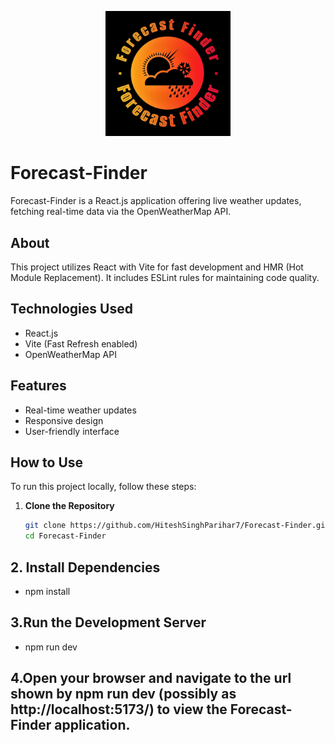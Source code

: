 <p align="center">
  <img src="https://github.com/HiteshSinghParihar7/Forecast-Finder/blob/main/forecast-finder-high-resolution-logo.jpg?raw=true" alt="Forecast-Finder Logo" width="200">
</p>

# Forecast-Finder

Forecast-Finder is a React.js application offering live weather updates, fetching real-time data via the OpenWeatherMap API.

## About

This project utilizes React with Vite for fast development and HMR (Hot Module Replacement). It includes ESLint rules for maintaining code quality.

## Technologies Used

- React.js
- Vite (Fast Refresh enabled)
- OpenWeatherMap API

## Features

- Real-time weather updates
- Responsive design
- User-friendly interface

## How to Use

To run this project locally, follow these steps:

1. **Clone the Repository**

   ```bash
   git clone https://github.com/HiteshSinghParihar7/Forecast-Finder.git
   cd Forecast-Finder
   
## 2. **Install Dependencies**

   - npm install

## 3.Run the Development Server

   - npm run dev

## 4.**Open your browser and navigate to the url shown by npm run dev (possibly as http://localhost:5173/) to view the Forecast-Finder application.**




